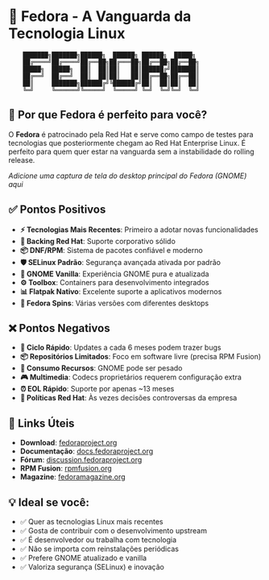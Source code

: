 # 🎩 Fedora - A Vanguarda da Tecnologia Linux

```
    ███████╗███████╗██████╗  ██████╗ ██████╗  █████╗ 
    ██╔════╝██╔════╝██╔══██╗██╔═══██╗██╔══██╗██╔══██╗
    █████╗  █████╗  ██║  ██║██║   ██║██████╔╝███████║
    ██╔══╝  ██╔══╝  ██║  ██║██║   ██║██╔══██╗██╔══██║
    ██║     ███████╗██████╔╝╚██████╔╝██║  ██║██║  ██║
    ╚═╝     ╚══════╝╚═════╝  ╚═════╝ ╚═╝  ╚═╝╚═╝  ╚═╝
```

## 🎯 Por que Fedora é perfeito para você?

O **Fedora** é patrocinado pela Red Hat e serve como campo de testes para tecnologias que posteriormente chegam ao Red Hat Enterprise Linux. É perfeito para quem quer estar na vanguarda sem a instabilidade do rolling release.

<!-- INSERIR SCREENSHOT DA TELA PRINCIPAL DO FEDORA AQUI -->
*Adicione uma captura de tela do desktop principal do Fedora (GNOME) aqui*

## ✅ Pontos Positivos

- **⚡ Tecnologias Mais Recentes**: Primeiro a adotar novas funcionalidades
- **🏢 Backing Red Hat**: Suporte corporativo sólido
- **📦 DNF/RPM**: Sistema de pacotes confiável e moderno
- **🛡️ SELinux Padrão**: Segurança avançada ativada por padrão
- **🎨 GNOME Vanilla**: Experiência GNOME pura e atualizada
- **⚙️ Toolbox**: Containers para desenvolvimento integrados
- **📊 Flatpak Nativo**: Excelente suporte a aplicativos modernos
- **🔄 Fedora Spins**: Várias versões com diferentes desktops

## ❌ Pontos Negativos

- **🔄 Ciclo Rápido**: Updates a cada 6 meses podem trazer bugs
- **📦 Repositórios Limitados**: Foco em software livre (precisa RPM Fusion)
- **💾 Consumo Recursos**: GNOME pode ser pesado
- **🎮 Multimedia**: Codecs proprietários requerem configuração extra
- **⏰ EOL Rápido**: Suporte por apenas ~13 meses
- **🏢 Políticas Red Hat**: Às vezes decisões controversas da empresa

## 🔗 Links Úteis

- **Download**: [fedoraproject.org](https://fedoraproject.org/)
- **Documentação**: [docs.fedoraproject.org](https://docs.fedoraproject.org/)
- **Fórum**: [discussion.fedoraproject.org](https://discussion.fedoraproject.org/)
- **RPM Fusion**: [rpmfusion.org](https://rpmfusion.org/)
- **Magazine**: [fedoramagazine.org](https://fedoramagazine.org/)

## 💡 Ideal se você:
- ✅ Quer as tecnologias Linux mais recentes
- ✅ Gosta de contribuir com o desenvolvimento upstream
- ✅ É desenvolvedor ou trabalha com tecnologia
- ✅ Não se importa com reinstalações periódicas
- ✅ Prefere GNOME atualizado e vanilla
- ✅ Valoriza segurança (SELinux) e inovação